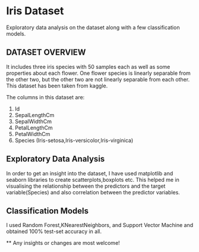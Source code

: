 # Iris Dataset
Exploratory data analysis on the dataset along with a few classification models.
## DATASET OVERVIEW

It includes three iris species with 50 samples each as well as some properties about each flower. 
One flower species is linearly separable from the other two, but the other two are not linearly separable from each other. 
This dataset has been taken from kaggle.

The columns in this dataset are:

1. Id
2. SepalLengthCm
3. SepalWidthCm
4. PetalLengthCm
5. PetalWidthCm
6. Species (Iris-setosa,Iris-versicolor,Iris-virginica)

## Exploratory Data Analysis
In order to get an insight into the dataset, I have used matplotlib and seaborn libraries to create scatterplots,boxplots etc. 
This helped me in visualising the relationship between the predictors and the target variable(Species) and also correlation between the predictor variables.

## Classification Models
I used Random Forest,KNearestNeighbors, and Support Vector Machine and obtained 100% test-set accuracy in all.

** Any insights or changes are most welcome!

